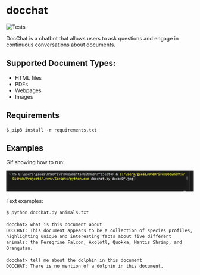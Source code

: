 # docchat
![Tests](https://github.com/GabrielJLea/Project4/actions/workflows/tests.yml/badge.svg)

DocChat is a chatbot that allows users to ask questions and engage in continuous conversations about documents.

## Supported Document Types:
- HTML files
- PDFs
- Webpages
- Images

## Requirements

```
$ pip3 install -r requirements.txt
```

## Examples

Gif showing how to run:

![example](Video/LLM.gif)

Text examples:

```
$ python docchat.py animals.txt

docchat> what is this document about
DOCCHAT: This document appears to be a collection of species profiles, highlighting unique and interesting facts about five different animals: the Peregrine Falcon, Axolotl, Quokka, Mantis Shrimp, and Orangutan.

docchat> tell me about the dolphin in this document
DOCCHAT: There is no mention of a dolphin in this document.
```
